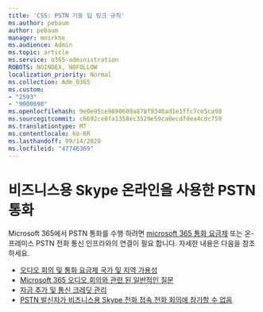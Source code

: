 ```yaml
---
title: 'CSS: PSTN 기둥 딥 링크 규칙'
ms.author: pebaum
author: pebaum
manager: mnirkhe
ms.audience: Admin
ms.topic: article
ms.service: o365-administration
ROBOTS: NOINDEX, NOFOLLOW
localization_priority: Normal
ms.collection: Adm_O365
ms.custom:
- "2593"
- "9000698"
ms.openlocfilehash: 9e0e95ce9890609a878f9346ad1e1ffc7ce5ca98
ms.sourcegitcommit: c6692ce0fa1358ec3529e59ca0ecdfdea4cdc759
ms.translationtype: MT
ms.contentlocale: ko-KR
ms.lasthandoff: 09/14/2020
ms.locfileid: "47746369"
---
```

# <a name="pstn-calling-with-skype-for-business-online"></a>비즈니스용 Skype 온라인을 사용한 PSTN 통화

Microsoft 365에서 PSTN 통화를 수행 하려면 [microsoft 365 통화 요금제](https://docs.microsoft.com/microsoftteams/what-is-phone-system-in-office-365#more-about-calling-plans) 또는 온-프레미스 PSTN 전화 통신 인프라와의 연결이 필요 합니다. 자세한 내용은 다음을 참조하세요.

- [오디오 회의 및 통화 요금제 국가 및 지역 가용성](https://docs.microsoft.com/microsoftteams/country-and-region-availability-for-audio-conferencing-and-calling-plans/country-and-region-availability-for-audio-conferencing-and-calling-plans)
- [Microsoft 365 오디오 회의와 관련 된 일반적인 질문](https://docs.microsoft.com/microsoftteams/audio-conferencing-common-questions)
- [자금 추가 및 통신 크레딧 관리](https://docs.microsoft.com/microsoftteams/add-funds-and-manage-communications-credits)
- [PSTN 발신자가 비즈니스용 Skype 전화 접속 전화 회의에 참가할 수 없음](https://docs.microsoft.com/SkypeForBusiness/troubleshoot/online-conferencing/pstn-callers-cant-join-dial-in-call)
